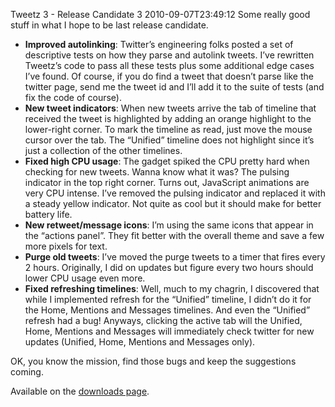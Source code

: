 Tweetz 3 - Release Candidate 3
2010-09-07T23:49:12
Some really good stuff in what I hope to be last release candidate.

  * **Improved autolinking**: Twitter’s engineering folks posted a set of descriptive tests on how they parse and autolink tweets. I’ve rewritten Tweetz’s code to pass all these tests plus some additional edge cases I’ve found. Of course, if you do find a tweet that doesn’t parse like the twitter page, send me the tweet id and I’ll add it to the suite of tests (and fix the code of course).
  * **New tweet indicators**: When new tweets arrive the tab of timeline that received the tweet is highlighted by adding an orange highlight to the lower-right corner. To mark the timeline as read, just move the mouse cursor over the tab. The “Unified” timeline does not highlight since it’s just a collection of the other timelines.
  * **Fixed high CPU usage**: The gadget spiked the CPU pretty hard when checking for new tweets. Wanna know what it was? The pulsing indicator in the top right corner. Turns out, JavaScript animations are very CPU intense. I’ve removed the pulsing indicator and replaced it with a steady yellow indicator. Not quite as cool but it should make for better battery life.
  * **New retweet/message icons**: I’m using the same icons that appear in the “actions panel”. They fit better with the overall theme and save a few more pixels for text.
  * **Purge old tweets**: I’ve moved the purge tweets to a timer that fires every 2 hours. Originally, I did on updates but figure every two hours should lower CPU usage even more.
  * **Fixed refreshing timelines**: Well, much to my chagrin, I discovered that while I implemented refresh for the “Unified” timeline, I didn’t do it for the Home, Mentions and Messages timelines. And even the “Unified” refresh had a bug! Anyways, clicking the active tab will the Unified, Home, Mentions and Messages will immediately check twitter for new updates (Unified, Home, Mentions and Messages only).

OK, you know the mission, find those bugs and keep the suggestions coming.

Available on the [downloads page](/downloads).
